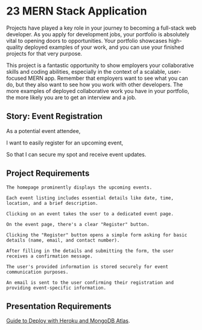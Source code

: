 # 23 MERN Stack Application

Projects have played a key role in your journey to becoming a full-stack web developer. As you apply for development jobs, your portfolio is absolutely vital to opening doors to opportunities. Your portfolio showcases high-quality deployed examples of your work, and you can use your finished projects for that very purpose.

This project is a fantastic opportunity to show employers your collaborative skills and coding abilities, especially in the context of a scalable, user-focused MERN app. Remember that employers want to see what you can do, but they also want to see how you work with other developers. The more examples of deployed collaborative work you have in your portfolio, the more likely you are to get an interview and a job.


## Story: Event Registration

As a potential event attendee,

I want to easily register for an upcoming event,

So that I can secure my spot and receive event updates.


## Project Requirements

```
The homepage prominently displays the upcoming events.

Each event listing includes essential details like date, time, location, and a brief description.

Clicking on an event takes the user to a dedicated event page.

On the event page, there's a clear "Register" button.

Clicking the "Register" button opens a simple form asking for basic details (name, email, and contact number).

After filling in the details and submitting the form, the user receives a confirmation message.

The user's provided information is stored securely for event communication purposes.

An email is sent to the user confirming their registration and providing event-specific information.
```

## Presentation Requirements

[Guide to Deploy with Heroku and MongoDB Atlas](https://coding-boot-camp.github.io/full-stack/mongodb/deploy-with-heroku-and-mongodb-atlas).